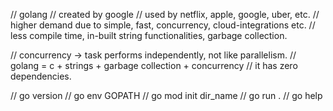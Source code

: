 // golang
// created by google
// used by netflix, apple, google, uber, etc.
// higher demand due to simple, fast, concurrency, cloud-integrations etc.
// less compile time, in-built string functionalities, garbage collection.

// concurrency -> task performs independently, not like parallelism.
// golang = c + strings + garbage collection + concurrency
// it has zero dependencies.

// go version 
// go env GOPATH
// go mod init dir_name
// go run .
// go help
